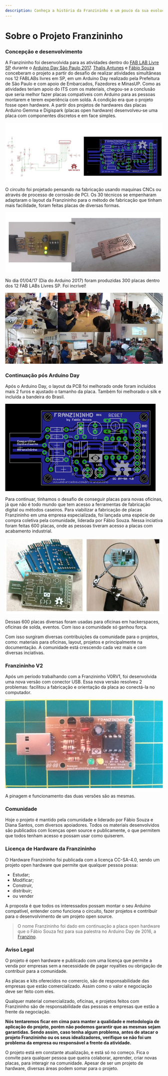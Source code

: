 ```yaml
---
description: Conheça a história da Franzininho e um pouco da sua evoluçaõ
---
```


# Sobre o Projeto Franzininho

### Concepção e desenvolvimento

 A Franzininho foi desenvolvida para as atividades dentro do [FAB LAB Livre SP](http://www.fablablivresp.art.br/arduinoday) durante o [Arduino Day São Paulo 2017](http://arduinosaopaulo.cc/). [Thalis Antunes](https://www.linkedin.com/in/thalis-antunes-de-souza-a87a3035/) e [Fábio Souza ](https://about.me/fabio.souza)conceberam o projeto a partir do desafio de realizar atividades simultâneas nos 12 FABLABs livres em SP, em um Arduino Day realizado pela Prefeitura de São Paulo e com apoio de Embarcados, Fazedores e MinasUP. Como as atividades teriam apoio do ITS com os materiais, chegou-se a conclusão que seria melhor fazer placas compatíveis com Arduino para as pessoas montarem e terem experiência com solda. A condição era que o projeto fosse open hardware. A partir dos projetos de hardwares das placas Arduino Gemma e Digispark \(placas open hardware\) desenvolveu-se uma placa com componentes discretos e em face simples.

![Franzininho V0](.gitbook/assets/sobre-01.jpg)

  
 O circuito foi projetado pensando na fabricação usando maquinas CNCs ou através de processo de corrosão de PCI. Os 30 técnicos se empenharam adaptaram o layout da Franzininho para o método de fabricação que tinham mais facilidade, foram feitas placas de diversas formas.

![Teste e valida&#xE7;&#xE3;o do projeto dias antes do Arduino Day 2017](.gitbook/assets/sobre-02.jpg)

  
 No dia 01/04/17 \(Dia do Arduino 2017\) foram produzidas 300 placas dentro dos 12 FAB LABs Livres SP. Foi incrível!

![Oficinas realizadas simultaneamente nos FabLabs durante o Arduino Day 2017 em S&#xE3;o Paulo](.gitbook/assets/sobre-03.jpg)



### Continuação pós Arduino Day

Após o Arduino Day, o layout da PCB foi melhorado onde foram incluídos mais 2 furos e ajustado o tamanho da placa. Também foi melhorado o silk e incluída a bandeira do Brasil.

![Franzininho V0RV1 feita ap&#xF3;s o Arduino Day](.gitbook/assets/sobre-04.png)

  
 Para continuar, tínhamos o desafio de conseguir placas para novas oficinas, já que não é todo mundo que tem acesso a ferramentas de fabricação digital ou métodos caseiros. Para viabilizar a fabricação de placas Franzininho em uma empresa especializada, foi lançada uma espécie de compra coletiva pela comunidade, liderada por Fábio Souza. Nessa inciativa foram feitas 600 placas, onde as pessoas tiveram acesso a placas com acabamento industrial.

![Primeiro lote de placas com acabamento industrial](.gitbook/assets/sobre-05.jpg)

  
Dessas 600 placas diversas foram usadas para oficinas em hackerspaces, oficinas de solda, eventos. Com isso a comunidade só ganhou força.

Com isso surgiram diversas contribuições da comunidade para o projetos, como: materiais para oficinas, layout, projetos e principalmente na documentação. A comunidade está crescendo cada vez mais e com diversas inciativas.

### Franzininho V2

Após um período trabalhando com a Franzininho V0RV1, foi desenvolvida uma nova versão com conector USB. Essa nova versão resolveu 2 problemas: facilitou a fabricação e orientação da placa ao conectá-la no computador.

![Franzininho V2](.gitbook/assets/img_20180501_170920103.jpg)

A pinagem e funcionamento das duas versões são as mesmas.

### Comunidade 

Hoje o projeto é mantido pela comunidade e liderado por Fábio Souza e Diana Santos, com  diversos apoiadores. Todos os materiais desenvolvidos são publicados com licenças open source e publicamente, o que permitem que todos tenham acesso e possam usar como quiserem.

### Licença de Hardware da Franzininho

O Hardware Franzininho foi publicada com a licença CC-SA-4.0, sendo um projeto open hardware que permite que qualquer pessoa possa:

* Estudar;
* Modificar;    
* Construir,    
* distribuir;    
* ou vender

A proposta é que todos os interessados possam montar o seu Arduino compatível, entender como funciona o circuito, fazer projetos e contribuir para o desenvolvimento de um projeto open source.

> O nome Franzininho foi dado em continuação a placa open hardware que o Fábio Souza fez para sua palestra no Arduino Day de 2016, a [Franzino](https://github.com/FBSeletronica/Franzino).

### Aviso Legal

O projeto é open hardware e publicado com uma licença que permite a venda por empresas sem a necessidade de pagar royalties ou obrigação de contribuir para a comunidade.

As placas e kits oferecidos no comercio, são de responsabilidade das empresas que estão comercializado. Assim como o valor e negociação deve ser feito com eles.

Qualquer material comercializado, oficinas, e projetos feitos com Franzininho são de responsabilidade das pessoas e empresas que estão a frente da negociação.

**Nós tentaremos ficar em cima para manter a qualidade e metodologia de aplicação do projeto, porém não podemos garantir que as mesmas sejam garantidas. Sendo assim, caso tenha algum problema, antes de atacar o projeto Franzininho ou os seus idealizadores, verifique se não foi um problema da empresa ou responsável a frente da atividade.** 

O projeto está em constante atualização, e está só no começo. Fica o convite para qualquer pessoa que queira colaborar, aprender, criar novas placas, para interagir na comunidade. Apesar de ser um projeto de hardware, diversas áreas podem somar para o projeto.

